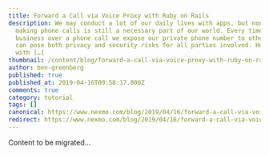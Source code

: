 ```yaml
---
title: Forward a Call via Voice Proxy with Ruby on Rails
description: We may conduct a lot of our daily lives with apps, but nonetheless,
  making phone calls is still a necessary part of our world. Every time we do
  business over a phone call we expose our private phone number to others. This
  can pose both privacy and security risks for all parties involved. However,
  with […]
thumbnail: /content/blog/forward-a-call-via-voice-proxy-with-ruby-on-rails-dr/voice-proxy-ruby.png
author: ben-greenberg
published: true
published_at: 2019-04-16T09:58:17.000Z
comments: true
category: tutorial
tags: []
canonical: https://www.nexmo.com/blog/2019/04/16/forward-a-call-via-voice-proxy-with-ruby-on-rails-dr
redirect: https://www.nexmo.com/blog/2019/04/16/forward-a-call-via-voice-proxy-with-ruby-on-rails-dr
---
```


Content to be migrated...
